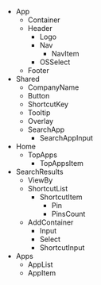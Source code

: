 - App
  - Container
  - Header
    - Logo
    - Nav
      - NavItem
    - OSSelect
  - Footer
- Shared
  - CompanyName
  - Button
  - ShortcutKey
  - Tooltip
  - Overlay
  - SearchApp
    - SearchAppInput
- Home
  - TopApps
    - TopAppsItem
- SearchResults
  - ViewBy
  - ShortcutList
    - ShortcutItem
      - Pin
      - PinsCount
  - AddContainer
    - Input
    - Select
    - ShortcutInput
- Apps
  - AppList
  - AppItem
